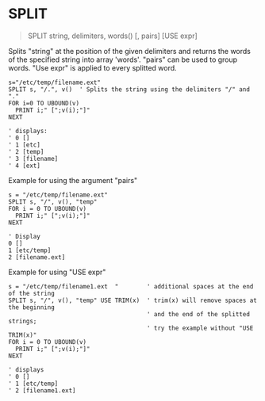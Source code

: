 # SPLIT

> SPLIT string, delimiters, words() [, pairs] [USE expr]

Splits "string" at the position of the given delimiters and returns the words of the specified string into array 'words'. "pairs" can be used to group words. "Use expr" is applied to every splitted word.

```
s="/etc/temp/filename.ext"
SPLIT s, "/.", v()  ' Splits the string using the delimiters "/" and "."
FOR i=0 TO UBOUND(v)
  PRINT i;" [";v(i);"]"
NEXT

' displays:
' 0 []
' 1 [etc]
' 2 [temp]
' 3 [filename]
' 4 [ext]
```

Example for using the argument "pairs"  

```
s = "/etc/temp/filename.ext"
SPLIT s, "/", v(), "temp"
FOR i = 0 TO UBOUND(v)
  PRINT i;" [";v(i);"]"
NEXT

' Display
0 []
1 [etc/temp]
2 [filename.ext]
```

Example for using "USE expr"

```
s = "/etc/temp/filename1.ext  "        ' additional spaces at the end of the string
SPLIT s, "/", v(), "temp" USE TRIM(x)  ' trim(x) will remove spaces at the beginning
                                       ' and the end of the splitted strings;
                                       ' try the example without "USE TRIM(x)"
FOR i = 0 TO UBOUND(v)
  PRINT i;" [";v(i);"]"
NEXT

' displays
' 0 []
' 1 [etc/temp]
' 2 [filename1.ext]
```


